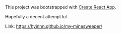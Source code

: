This project was bootstrapped with [Create React App](https://github.com/facebook/create-react-app).

Hopefully a decent attempt lol

Link: https://hyinnn.github.io/my-minesweeper/

